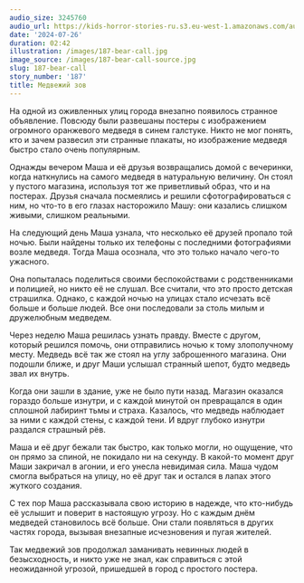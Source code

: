 ```yaml
---
audio_size: 3245760
audio_url: https://kids-horror-stories-ru.s3.eu-west-1.amazonaws.com/audio/187-bear-call.mp3
date: '2024-07-26'
duration: 02:42
illustration: /images/187-bear-call.jpg
image_source: /images/187-bear-call-source.jpg
slug: 187-bear-call
story_number: '187'
title: Медвежий зов
---
```


На одной из оживленных улиц города внезапно появилось странное объявление. Повсюду были развешаны постеры с изображением огромного оранжевого медведя в синем галстуке. Никто не мог понять, кто и зачем развесил эти странные плакаты, но изображение медведя быстро стало очень популярным.

Однажды вечером Маша и её друзья возвращались домой с вечеринки, когда наткнулись на самого медведя в натуральную величину. Он стоял у пустого магазина, используя тот же приветливый образ, что и на постерах. Друзья сначала посмеялись и решили сфотографироваться с ним, но что-то в его глазах насторожило Машу: они казались слишком живыми, слишком реальными.

На следующий день Маша узнала, что несколько её друзей пропало той ночью. Были найдены только их телефоны с последними фотографиями возле медведя. Тогда Маша осознала, что это только начало чего-то ужасного.

Она попыталась поделиться своими беспокойствами с родственниками и полицией, но никто её не слушал. Все считали, что это просто детская страшилка. Однако, с каждой ночью на улицах стало исчезать всё больше и больше людей. Все они последовали за столь милым и дружелюбным медведем.

Через неделю Маша решилась узнать правду. Вместе с другом, который решился помочь, они отправились ночью к тому злополучному месту. Медведь всё так же стоял на углу заброшенного магазина. Они подошли ближе, и друг Маши услышал странный шепот, будто медведь звал их внутрь.

Когда они зашли в здание, уже не было пути назад. Магазин оказался гораздо больше изнутри, и с каждой минутой он превращался в один сплошной лабиринт тьмы и страха. Казалось, что медведь наблюдает за ними с каждой стены, с каждой тени. И вдруг глубоко изнутри раздался страшный рёв.

Маша и её друг бежали так быстро, как только могли, но ощущение, что он прямо за спиной, не покидало ни на секунду. В какой-то момент друг Маши закричал в агонии, и его унесла невидимая сила. Маша чудом смогла выбраться на улицу, но её друг так и остался в лапах этого жуткого создания.

С тех пор Маша рассказывала свою историю в надежде, что кто-нибудь её услышит и поверит в настоящую угрозу. Но с каждым днём медведей становилось всё больше. Они стали появляться в других частях города, вызывая внезапные исчезновения и пугая жителей.

Так медвежий зов продолжал заманивать невинных людей в безысходность, и никто уже не знал, как справиться с этой неожиданной угрозой, пришедшей в город с простого постера.